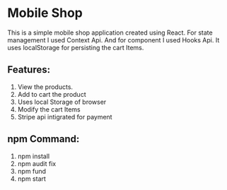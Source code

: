 # Mobile Shop
This is a simple mobile shop application created using React. For state management I used Context Api. And for component I used Hooks Api.
It uses localStorage for persisting the cart Items.

## Features:
1. View the products.
2. Add to cart the product
3. Uses local Storage of browser
4. Modify the cart Items
5. Stripe api intigrated for payment

## npm Command:
1. npm install
2. npm audit fix
3. npm fund
4. npm start
